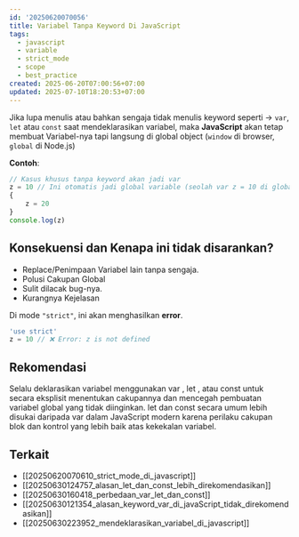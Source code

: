 ```yaml
---
id: '20250620070056'
title: Variabel Tanpa Keyword Di JavaScript
tags:
  - javascript
  - variable
  - strict_mode
  - scope
  - best_practice
created: 2025-06-20T07:00:56+07:00
updated: 2025-07-10T18:20:53+07:00
---
```


Jika lupa menulis atau bahkan sengaja tidak menulis keyword seperti -> `var`, `let` atau `const` saat mendeklarasikan variabel, maka **JavaScript** akan tetap membuat Variabel-nya tapi langsung di global object (`window` di browser, `global` di Node.js)

**Contoh**:

```javascript
// Kasus khusus tanpa keyword akan jadi var
z = 10 // Ini otomatis jadi global variable (seolah var z = 10 di global scope)
{
	z = 20
}
console.log(z)
```

## Konsekuensi dan Kenapa ini tidak disarankan?

- Replace/Penimpaan Variabel lain tanpa sengaja.
- Polusi Cakupan Global
- Sulit dilacak bug-nya.
- Kurangnya Kejelasan

Di mode `"strict"`, ini akan menghasilkan **error**.

```javascript
'use strict'
z = 10 // ❌ Error: z is not defined
```

## Rekomendasi

Selalu deklarasikan variabel menggunakan var , let , atau const untuk secara eksplisit menentukan cakupannya dan mencegah pembuatan variabel global yang tidak diinginkan. let dan const secara umum lebih disukai daripada var dalam JavaScript modern karena perilaku cakupan blok dan kontrol yang lebih baik atas kekekalan variabel.

## Terkait

- [[20250620070610_strict_mode_di_javascript]]
- [[20250630124757_alasan_let_dan_const_lebih_direkomendasikan]]
- [[20250630160418_perbedaan_var_let_dan_const]]
- [[20250630121354_alasan_keyword_var_di_javaScript_tidak_direkomendasikan]]
- [[20250630223952_mendeklarasikan_variabel_di_javascript]]
